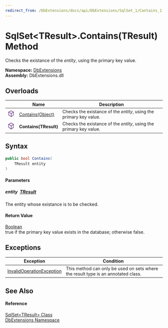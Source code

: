 ```yaml
---
redirect_from: /DbExtensions/docs/api/DbExtensions/SqlSet_1/Contains_1.html
---
```


SqlSet&lt;TResult>.Contains(TResult) Method
===========================================
Checks the existance of the *entity*, using the primary key value.
  
**Namespace:** [DbExtensions][1]  
**Assembly:** DbExtensions.dll

Overloads
---------

|                  | Name                  | Description                                                        |
| ---------------- | --------------------- | ------------------------------------------------------------------ |
| ![Public method] | [Contains(Object)][2] | Checks the existance of the *entity*, using the primary key value. |
| ![Public method] | **Contains(TResult)** | Checks the existance of the *entity*, using the primary key value. |


Syntax
------

```csharp
public bool Contains(
	TResult entity
)
```

#### Parameters

##### *entity*  [TResult][3]
The entity whose existance is to be checked.

#### Return Value
[Boolean][4]  
true if the primary key value exists in the database; otherwise false.

Exceptions
----------

| Exception                      | Condition                                                                         |
| ------------------------------ | --------------------------------------------------------------------------------- |
| [InvalidOperationException][5] | This method can only be used on sets where the result type is an annotated class. |


See Also
--------

#### Reference
[SqlSet&lt;TResult> Class][3]  
[DbExtensions Namespace][1]  

[1]: ../README.md
[2]: Contains.md
[3]: README.md
[4]: https://learn.microsoft.com/dotnet/api/system.boolean
[5]: https://learn.microsoft.com/dotnet/api/system.invalidoperationexception
[Public method]: ../../icons/pubmethod.svg "Public method"